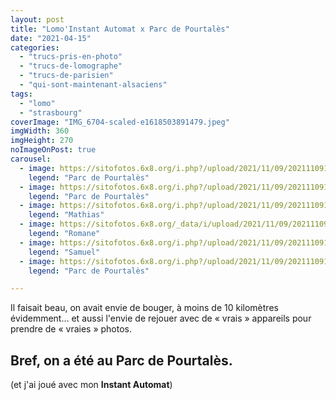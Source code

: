 ```yaml
---
layout: post
title: "Lomo'Instant Automat x Parc de Pourtalès"
date: "2021-04-15"
categories: 
  - "trucs-pris-en-photo"
  - "trucs-de-lomographe"
  - "trucs-de-parisien"
  - "qui-sont-maintenant-alsaciens"
tags: 
  - "lomo"
  - "strasbourg"
coverImage: "IMG_6704-scaled-e1618503891479.jpeg"
imgWidth: 360
imgHeight: 270
noImageOnPost: true
carousel: 
  - image: https://sitofotos.6x8.org/i.php?/upload/2021/11/09/20211109195946-26e5a065-xx.jpg
    legend: "Parc de Pourtalès"
  - image: https://sitofotos.6x8.org/i.php?/upload/2021/11/09/20211109195930-35f14955-xx.jpg
    legend: "Parc de Pourtalès"
  - image: https://sitofotos.6x8.org/i.php?/upload/2021/11/09/20211109195943-efff33aa-xx.jpg
    legend: "Mathias"
  - image: https://sitofotos.6x8.org/_data/i/upload/2021/11/09/20211109195948-54f1ff7b-xx.jpg
    legend: "Romane"
  - image: https://sitofotos.6x8.org/i.php?/upload/2021/11/09/20211109195932-81e3bb8c-xx.jpg
    legend: "Samuel"
  - image: https://sitofotos.6x8.org/i.php?/upload/2021/11/09/20211109195927-cc53adfe-xx.jpg
    legend: "Parc de Pourtalès"

---
```


Il faisait beau, on avait envie de bouger, à moins de 10 kilomètres évidemment... et aussi l'envie de rejouer avec de « vrais » appareils pour prendre de « vraies » photos.

## Bref, on a été au **Parc de Pourtalès**.

(et j'ai joué avec mon **Instant Automat**)

